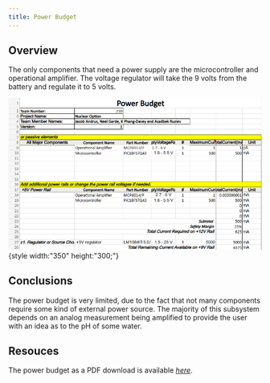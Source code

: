 ```yaml
---
title: Power Budget
---
```


## Overview
The only components that need a power supply are the microcontroller and operational amplifier. The voltage regulator will take the 9 volts from the battery and regulate it to 5 volts.

![budget1](image.png){style width:"350" height:"300;"}

## Conclusions

The power budget is very limited, due to the fact that not many components require some kind of external power source. The majority of this subsystem depends on an analog measurement being amplified to provide the user with an idea as to the pH of some water.

## Resouces

The power budget as a PDF download is available [*here*](c:\Users\User\Downloads\Power_Budget.pdf).